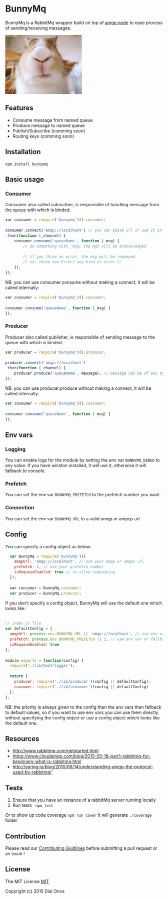 # BunnyMq
BunnyMq is a RabbitMq wrapper build on top of [amqp.node](https://github.com/squaremo/amqp.node) to ease process of sending/receiving messages.

![mongoat gif](./medias/bunny.gif)

## Features
- Consume message from named queue
- Produce message to named queue
- Publish/Subscribe (comming soon)
- Routing keys (comming soon)

## Installation
```
npm install bunnymq
```

## Basic usage

### Consumer
Consumer also called subscriber, is responsible of handling message from the queue with which is binded.

```javascript
var consumer = require('bunnymq')().consumer;

consumer.connect('amqp://localhost') // you can passe url or use it in config or env var as explained below in section env vars the default is 'amqp://localhost'
.then(function (_channel) {
    consumer.consume('queueName', function (_msg) {
        // do something with _msg, the mgs will be acknowledged
        
        // if you throw an error, the msg will be requeued
        // ex: throw new Error('any kind of error');
    }); 
});
```

NB: you can use consumer.consume without making a connect, it will be called internally:

```javascript
var consumer = require('bunnymq')().consumer;

consumer.consume('queueName', function (_msg) {
});
```


### Producer
Producer also called publisher, is responsible of sending message to the queue with which is binded.

```javascript
var producer = require('bunnymq')().producer;

producer.connect('amqp://localhost')
.then(function (_channel) {
    producer.produce('queueName', message); // message can be of any type 
});
```

NB: you can use producer.produce without making a connect, it will be called internally:

```javascript
var consumer = require('bunnymq')().consumer;

consumer.consume('queueName', function (_msg) {
});
```

## Env vars

### Logging
You can enable logs for the module by setting the env var ```BUNNYMQ_DEBUG``` to any value. If you have winston installed, it will use it, otherwise it will fallback to console.

### Prefetch
You can set the env var ```BUNNYMQ_PREFETCH``` to the prefetch number you want.

### Connection
You can set the env var ```BUNNYMQ_URL``` to a valid amqp or ampqs url.

## Config
You can specify a config object as below:

```javascript
  var BunnyMq = require('bunnymq')({
    amqpUrl: 'amqp://localhost', // use your amqp or amqps url
    prefetch: 1, // use your prefetch number
    isRequeueEnabled: true // to allow requeueing 
  });

  var consumer = BunnyMq.consumer;  
  var producer = BunnyMq.producer;  
```

If you don't specify a config object, BunnyMq will use the default one which looks like:
```javascript

// index.js file
var defaultConfig = {
  amqpUrl: process.env.BUNNYMQ_URL || 'amqp://localhost', // use env var or fallback url 
  prefetch: process.env.BUNNYMQ_PREFETCH || 1, // use env var or fallback to 1
  isRequeueEnabled: true
};

module.exports = function(config) {
  require('./lib/boot/logger');

  return {
    producer: require('./lib/producer')(config || defaultConfig),
    consumer: require('./lib/consumer')(config || defaultConfig)
  };
};

```

NB: the priority is always given to the config then the env vars then fallback to default values, so if you want to use env vars you can use them directly without specifying the config object or use a config object which looks like the default one.

## Resources    
 - http://www.rabbitmq.com/getstarted.html
 - https://www.cloudamqp.com/blog/2015-05-18-part1-rabbitmq-for-beginners-what-is-rabbitmq.html
 - http://spring.io/blog/2010/06/14/understanding-amqp-the-protocol-used-by-rabbitmq/


## Tests
1. Ensure that you have an instance of a rabbitMq server running locally
2. Run tests ``` npm test```

Or to show up code coverage ``` npm run cover ```
it will generate ``` ./coverage ``` folder

## Contribution
Please read our [Contributing Guidlines](CONTRIBUTING.md) before submitting a pull request or an issue !

## License
The MIT License [MIT](LICENSE)

Copyright (c) 2015 Dial Once
